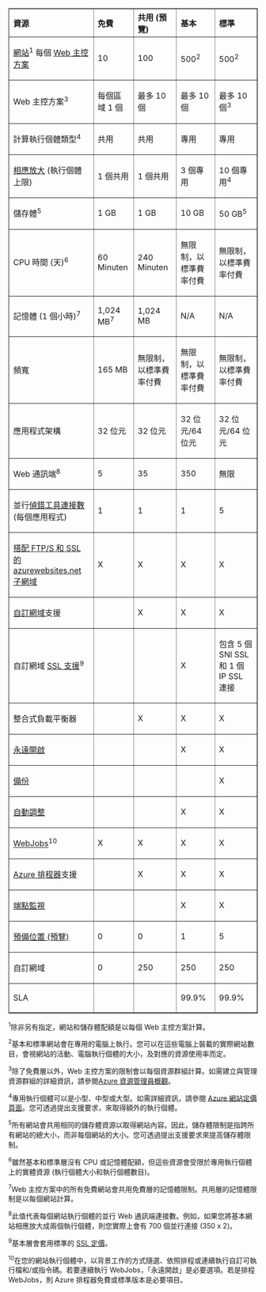 <table cellspacing="0" border="1">
<tr>
   <th align="left" valign="middle">資源</th>
   <th align="left" valign="middle">免費</th>
   <th align="left" valign="middle">共用 (預覽)</th>
   <th align="left" valign="middle">基本</th>
   <th align="left" valign="middle">標準</th>
</tr>
<tr>
   <td valign="middle"><p><a href="http://azure.microsoft.com/documentation/services/web-sites/">網站</a><sup>1</sup> 每個 <a href="http://azure.microsoft.com/documentation/articles/web-sites-web-hosting-plan-overview/">Web 主控方案</a></p></td>
   <td valign="middle"><p>10</p></td>
   <td valign="middle"><p>100</p></td>
   <td valign="middle"><p>500<sup>2</sup></p></td>
   <td valign="middle"><p>500<sup>2</sup></p></td>
</tr>
<tr>
   <td valign="middle"><p>Web 主控方案</a><sup>3</sup></p></td>
   <td valign="middle"><p>每個區域 1 個</p></td>
   <td valign="middle"><p>最多 10 個</p></td>
   <td valign="middle"><p>最多 10 個</p></td>
   <td valign="middle"><p>最多 10 個<sup>3</sup></p></td>
</tr>
<tr>
   <td valign="middle"><p>計算執行個體類型<sup>4</sup></p></td>
   <td valign="middle"><p>共用</p></td>
   <td valign="middle"><p>共用</p></td>
   <td valign="middle"><p>專用</p></td>
   <td valign="middle"><p>專用</p></td>
</tr>
<tr>
   <td valign="middle"><p><a href="http://azure.microsoft.com/documentation/articles/web-sites-scale/">相應放大</a> (執行個體上限)</p></td>
   <td valign="middle"><p>1 個共用</p></td>
   <td valign="middle"><p>1 個共用</p></td>
   <td valign="middle"><p>3 個專用</p></td>
   <td valign="middle"><p>10 個專用<sup>4</sup></p></td>
</tr>
<tr>
   <td valign="middle"><p>儲存體<sup>5</sup></p></td>
   <td valign="middle"><p>1 GB</p></td>
   <td valign="middle"><p>1 GB</p></td>
   <td valign="middle"><p>10 GB</p></td>
   <td valign="middle"><p>50 GB<sup>5</sup></p></td>
</tr>
<tr>
   <td valign="middle"><p>CPU 時間 (天)<sup>6</sup></p></td>
   <td valign="middle"><p>60 Minuten</p></td>
   <td valign="middle"><p>240 Minuten</p></td>
   <td valign="middle"><p>無限制，以標準費率付費</p></td>
   <td valign="middle"><p>無限制，以標準費率付費</p></td>
</tr>
<tr>
   <td valign="middle"><p>記憶體 (1 個小時)<sup>7</sup></p></td>
   <td valign="middle"><p>1,024 MB<sup>7</sup></p></td>
   <td valign="middle"><p>1,024 MB</p></td>
   <td valign="middle"><p>N/A</p></td>
   <td valign="middle"><p>N/A</p></td>
</tr>
<tr>
   <td valign="middle"><p>頻寬</p></td>
   <td valign="middle"><p>165 MB</p></td>
   <td valign="middle"><p>無限制，以標準費率付費</p></td>
   <td valign="middle"><p>無限制，以標準費率付費</p></td>
   <td valign="middle"><p>無限制，以標準費率付費</p></td>
</tr><tr>
   <td valign="middle"><p>應用程式架構</p></td>
   <td valign="middle"><p>32 位元</p></td>
   <td valign="middle"><p>32 位元</p></td>
   <td valign="middle"><p>32 位元/64 位元</p></td>
   <td valign="middle"><p>32 位元/64 位元</p></td>
</tr>
<tr>
   <td valign="middle"><p>Web 通訊端<sup>8</sup></p></td>
   <td valign="middle"><p>5</p></td>
   <td valign="middle"><p>35</p></td>
   <td valign="middle"><p>350</p></td>
   <td valign="middle"><p>無限</p></td>
</tr><tr>
   <td valign="middle"><p>並行<a href="http://azure.microsoft.com/documentation/articles/web-sites-dotnet-troubleshoot-visual-studio/">偵錯工具連接數</a> (每個應用程式)</p></td>
   <td valign="middle"><p>1</p></td>
   <td valign="middle"><p>1</p></td>
   <td valign="middle"><p>1</p></td>
   <td valign="middle"><p>5</p></td>
</tr><tr>
   <td valign="middle"><p><a href="http://azure.microsoft.com/documentation/articles/web-sites-configure-ssl-certificate/">搭配 FTP/S 和 SSL 的 azurewebsites.net 子網域</a></p></td>
   <td valign="middle"><p>X</p></td>
   <td valign="middle"><p>X</p></td>
   <td valign="middle"><p>X</p></td>
   <td valign="middle"><p>X</p></td>
</tr><tr>
   <td valign="middle"><p><a href="http://azure.microsoft.com/documentation/articles/web-sites-custom-domain-name/">自訂網域</a>支援</p></td>
   <td valign="middle"><p></p></td>
   <td valign="middle"><p>X</p></td>
   <td valign="middle"><p>X</p></td>
   <td valign="middle"><p>X</p></td>
</tr><tr>
   <td valign="middle"><p>自訂網域 <a href="http://azure.microsoft.com/documentation/articles/web-sites-configure-ssl-certificate/">SSL 支援</a><sup>9</sup></p></td>
   <td valign="middle"><p></p></td>
   <td valign="middle"><p></p></td>
   <td valign="middle"><p>X</p></td>
   <td valign="middle"><p>包含 5 個 SNI SSL 和 1 個 IP SSL 連接</p></td>
</tr><tr>
   <td valign="middle"><p>整合式負載平衡器</p></td>
   <td valign="middle"><p></p></td>
   <td valign="middle"><p>X</p></td>
   <td valign="middle"><p>X</p></td>
   <td valign="middle"><p>X</p></td>
</tr><tr>
   <td valign="middle"><p><a href="http://azure.microsoft.com/documentation/articles/web-sites-configure/">永遠開啟</a></p></td>
   <td valign="middle"><p></p></td>
   <td valign="middle"><p></p></td>
   <td valign="middle"><p>X</p></td>
   <td valign="middle"><p>X</p></td>
</tr>
<tr>
   <td valign="middle"><p><a href="http://azure.microsoft.com/documentation/articles/web-sites-backup/">備份</a></p></td>
   <td valign="middle"><p></p></td>
   <td valign="middle"><p></p></td>
   <td valign="middle"><p></p></td>
   <td valign="middle"><p>X</p></td>
</tr><tr>
   <td valign="middle"><p><a href="http://azure.microsoft.com/documentation/articles/web-sites-scale/">自動調整</a></p></td>
   <td valign="middle"><p></p></td>
   <td valign="middle"><p></p></td>
   <td valign="middle"><p>X</p></td>
   <td valign="middle"><p>X</p></td>
</tr><tr>
   <td valign="middle"><p><a href="http://azure.microsoft.com/documentation/articles/web-sites-create-web-jobs/">WebJobs</a><sup>10</sup></p></td>
   <td valign="middle"><p>X</p></td>
   <td valign="middle"><p>X</p></td>
   <td valign="middle"><p>X</p></td>
   <td valign="middle"><p>X</p></td>
</tr>
<tr>
   <td valign="middle"><p><a href="http://azure.microsoft.com/services/scheduler/">Azure 排程器</a>支援</p></td>
   <td valign="middle"><p></p></td>
   <td valign="middle"><p>X</p></td>
   <td valign="middle"><p>X</p></td>
   <td valign="middle"><p>X</p></td>
</tr><tr>
   <td valign="middle"><p><a href="http://azure.microsoft.com/documentation/articles/web-sites-monitor/">端點監視</a></p></td>
   <td valign="middle"><p></p></td>
   <td valign="middle"><p></p></td>
   <td valign="middle"><p>X</p></td>
   <td valign="middle"><p>X</p></td>
</tr>
<tr>
   <td valign="middle"><p><a href="http://azure.microsoft.com/documentation/articles/web-sites-staged-publishing/">預備位置 (預覽)</a></p></td>
   <td valign="middle"><p>0</p></td>
   <td valign="middle"><p>0</p></td>
   <td valign="middle"><p>1</p></td>
   <td valign="middle"><p>5</p></td>
</tr>
<tr>
   <td valign="middle"><p>自訂網域</a></p></td>
   <td valign="middle"><p>0</p></td>
   <td valign="middle"><p>250</p></td>
   <td valign="middle"><p>250</p></td>
   <td valign="middle"><p>250</p></td>
</tr>
<tr>
   <td valign="middle"><p>SLA</p></td>
   <td valign="middle"><p></p></td>
   <td valign="middle"><p></p></td>
   <td valign="middle"><p>99.9%</p></td>
   <td valign="middle"><p>99.9%</p></td>
</tr>
</table>

<sup>1</sup>除非另有指定，網站和儲存體配額是以每個 Web 主控方案計算。

<sup>2</sup>基本和標準網站會在專用的電腦上執行。您可以在這些電腦上裝載的實際網站數目，會視網站的活動、電腦執行個體的大小，及對應的資源使用率而定。

<sup>3</sup>除了免費層以外，Web 主控方案的限制會以每個資源群組計算。如需建立與管理資源群組的詳細資訊，請參閱[Azure 資源管理員概觀](../articles/resource-group-overview.md)。

<sup>4</sup>專用執行個體可以是小型、中型或大型。如需詳細資訊，請參閱 [Azure 網站定價頁面](http://azure.microsoft.com/pricing/details/web-sites/)。您可透過提出支援要求，來取得額外的執行個體。

<sup>5</sup>所有網站會共用相同的儲存體資源以取得網站內容。因此，儲存體限制是指跨所有網站的總大小，而非每個網站的大小。您可透過提出支援要求來提高儲存體限制。

<sup>6</sup>雖然基本和標準層沒有 CPU 或記憶體配額，但這些資源會受限於專用執行個體上的實體資源 (執行個體大小和執行個體數目)。

<sup>7</sup>Web 主控方案中的所有免費網站會共用免費層的記憶體限制。共用層的記憶體限制是以每個網站計算。

<sup>8</sup>此值代表每個網站執行個體的並行 Web 通訊端連接數。例如，如果您將基本網站相應放大成兩個執行個體，則您實際上會有 700 個並行連接 (350 x 2)。

<sup>9</sup>基本層會套用標準的 [SSL 定價](http://azure.microsoft.com/pricing/details/web-sites/#ssl-connections)。

<sup>10</sup>在您的網站執行個體中，以背景工作的方式隨選、依照排程或連續執行自訂可執行檔和/或指令碼。若要連續執行 WebJobs，「永遠開啟」是必要選項。若是排程 WebJobs，則 Azure 排程器免費或標準版本是必要項目。

<!---HONumber=62-->